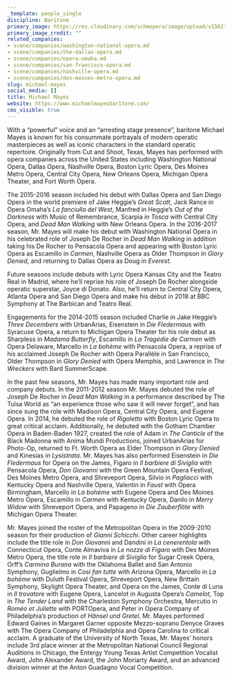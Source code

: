 ```yaml
---
_template: people_single
discipline: Baritone
primary_image: https://res.cloudinary.com/schmopera/image/upload/v1562711860/media/2019/07/MichaelMayes.jpg
primary_image_credit: ""
related_companies:
- scene/companies/washington-national-opera.md
- scene/companies/the-dallas-opera.md
- scene/companies/opera-omaha.md
- scene/companies/san-francisco-opera.md
- scene/companies/nashville-opera.md
- scene/companies/des-moines-metro-opera.md
slug: michael-mayes
social_media: []
title: Michael Mayes
website: https://www.michaelmayesbaritone.com/
cms_visible: true
---
```

With a “powerful” voice and an “arresting stage presence”, baritone Michael Mayes is known for his consummate portrayals of modern operatic masterpieces as well as iconic characters in the standard operatic repertoire. Originally from Cut and Shoot, Texas, Mayes has performed with opera companies across the United States including Washington National Opera, Dallas Opera, Nashville Opera, Boston Lyric Opera, Des Moines Metro Opera, Central City Opera, New Orleans Opera, Michigan Opera Theater, and Fort Worth Opera. 

The 2015-2016 season included his debut with Dallas Opera and San Diego Opera in the world premiere of Jake Heggie’s _Great Scott_, Jack Rance in Opera Omaha’s _La fanciulla del West_, Manfred in Heggie’s _Out of the Darkness_ with Music of Remembrance, Scarpia in _Tosca_ with Central City Opera, and _Dead Man Walking_ with New Orleans Opera. In the 2016-2017 season, Mr. Mayes will make his debut with Washington National Opera in his celebrated role of Joseph De Rocher in _Dead Man Walking_ in addition taking his De Rocher to Pensacola Opera and appearing with Boston Lyric Opera as Escamillo in _Carmen_, Nashville Opera as Older Thompson in _Glory Denied_, and returning to Dallas Opera as Doug in _Everest_. 

Future seasons include debuts with Lyric Opera Kansas City and the Teatro Real in Madrid, where he’ll reprise his role of Joseph De Rocher alongside operatic superstar, Joyce di Donato. Also, he’ll return to Central City Opera, Atlanta Opera and San Diego Opera and make his debut in 2018 at BBC Symphony at The Barbican and Teatro Real. 

Engagements for the 2014-2015 season included Charlie in Jake Heggie’s _Three Decembers_ with UrbanArias, Eisenstein in _Die Fledermaus_ with Syracuse Opera, a return to Michigan Opera Theater for his role debut as Sharpless in _Madama Butterfly_, Escamillo in _La Tragédie de Carmen_ with Opera Delaware, Marcello in _La bohème_ with Pensacola Opera, a reprise of his acclaimed Joseph De Rocher with Opera Parallèle in San Francisco, Older Thompson in _Glory Denied_ with Opera Memphis, and Lawrence in _The Wreckers_ with Bard SummerScape. 

In the past few seasons, Mr. Mayes has made many important role and company debuts. In the 2011-2012 season Mr. Mayes debuted the role of Joseph De Rocher in _Dead Man Walking_ in a performance described by The Tulsa World as “an experience those who saw it will never forget”, and has since sung the role with Madison Opera, Central City Opera, and Eugene Opera. In 2014, he debuted the role of _Rigoletto_ with Boston Lyric Opera to great critical acclaim. Additionally, he debuted with the Gotham Chamber Opera in Baden-Baden 1927, created the role of Adam in _The Canticle_ of the Black Madonna with Anima Mundi Productions, joined UrbanArias for Photo-Op, returned to Ft. Worth Opera as Elder Thompson in _Glory Denied_ and Kinesias in _Lysistrata_. Mr. Mayes has also performed Eisenstein in _Die Fledermaus_ for Opera on the James, Figaro in _Il barbiere di Siviglia_ with Pensacola Opera, _Don Giovanni_ with the Green Mountain Opera Festival, Des Moines Metro Opera, and Shreveport Opera, Silvio in _Pagliacci_ with Kentucky Opera and Nashville Opera, Valentin in _Faust_ with Opera Birmingham, Marcello in _La bohème_ with Eugene Opera and Des Moines Metro Opera, Escamillo in _Carmen_ with Kentucky Opera, Danilo in _Merry Widow_ with Shreveport Opera, and Papageno in _Die Zauberflöte_ with Michigan Opera Theater. 

Mr. Mayes joined the roster of the Metropolitan Opera in the 2009-2010 season for their production of _Gianni Schicchi_. Other career highlights include the title role in _Don Giovanni_ and Dandini in _La cenerentola_ with Connecticut Opera, Conte Almaviva in _Le nozze di Figaro_ with Des Moines Metro Opera, the title role in _Il barbiere di Siviglia_ for Sugar Creek Opera, Orff’s _Carmina Burana_ with the Oklahoma Ballet and San Antonio Symphony, Guglielmo in _Così fan tutte_ with Arizona Opera, Marcello in _La bohème_ with Duluth Festival Opera, Shreveport Opera, New Brittain Symphony, Skylight Opera Theater, and Opera on the James, Conte di Luna in _Il trovatore_ with Eugene Opera, Lancelot in Augusta Opera’s _Camelot_, Top in _The Tender Land_ with the Charleston Symphony Orchestra, Mercutio in _Roméo et Juliette_ with PORTOpera, and Peter in Opera Company of Philadelphia’s production of _Hänsel und Gretel_. Mr. Mayes performed Edward Gaines in Margaret Garner opposite Mezzo-soprano Denyce Graves with The Opera Company of Philadelphia and Opera Carolina to critical acclaim. A graduate of the University of North Texas, Mr. Mayes’ honors include 3rd place winner at the Metropolitan National Council Regional Auditions in Chicago, the Entergy Young Texas Artist Competition Vocalist Award, John Alexander Award, the John Moriarty Award, and an advanced division winner at the Anton Guadagno Vocal Competition.